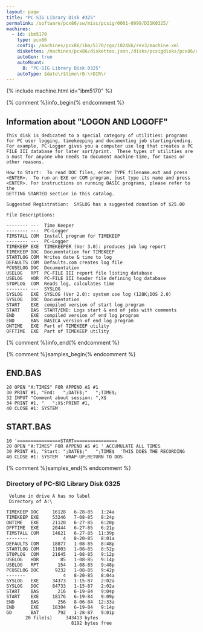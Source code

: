 ```yaml
---
layout: page
title: "PC-SIG Library Disk #325"
permalink: /software/pcx86/sw/misc/pcsig/0001-0999/DISK0325/
machines:
  - id: ibm5170
    type: pcx86
    config: /machines/pcx86/ibm/5170/cga/1024kb/rev3/machine.xml
    diskettes: /machines/pcx86/diskettes.json,/disks/pcsigdisks/pcx86/diskettes.json
    autoGen: true
    autoMount:
      B: "PC-SIG Library Disk 0325"
    autoType: $date\r$time\rB:\rDIR\r
---
```


{% include machine.html id="ibm5170" %}

{% comment %}info_begin{% endcomment %}

## Information about "LOGON AND LOGOFF"

    This disk is dedicated to a special category of utilities: programs
    for PC user logging, timekeeping and documenting job starting/ending.
    For example, PC-Logger gives you a computer use log that creates a PC
    FILE III database for later sort/print.  These types of utilities are
    a must for anyone who needs to document machine-time, for taxes or
    other reasons.
    
    How to Start:  To read DOC files, enter TYPE filename.ext and press
    <ENTER>.  To run an EXE or COM program, just type its name and press
    <ENTER>. For instructions on running BASIC programs, please refer to the
    GETTING STARTED section in this catalog.
    
    Suggested Registration:  SYSLOG has a suggested donation of $25.00
    
    File Descriptions:
    
    -------- ---  Time Keeper
    -------- ---  PC-Logger
    TIMSTALL COM  Install program for TIMEKEEP
    -------- ---  PC-Logger
    TIMEKEEP EXE  TIMEKEEPER (Ver 3.0): produces job log report
    TIMEKEEP DOC  Documentation for TIMEKEEP
    STARTLOG COM  Writes date & time to log
    DEFAULTS COM  Defaults.com creates log file
    PCUSELOG DOC  Documentation
    USELOG   RPT  PC-FILE III report file listing database
    USELOG   HDR  PC-FILE III header file defining log database
    STOPLOG  COM  Reads log, calculates time
    -------- ---  SYSLOG
    SYSLOG   EXE  SYSLOG (Ver 2.0): system use log (128K;DOS 2.0)
    SYSLOG   DOC  Documentation
    START    EXE  compiled version of start log program
    START    BAS  START/END: Logs start & end of jobs with comments
    END      EXE  compiled version of end log program
    END      BAS  BASICA version of end log program
    ONTIME   EXE  Part of TIMEKEEP utility
    OFFTIME  EXE  Part of TIMEKEEP utility
{% comment %}info_end{% endcomment %}

{% comment %}samples_begin{% endcomment %}

## END.BAS

```bas
20 OPEN "A:TIMES" FOR APPEND AS #1
30 PRINT #1, "End:   ";DATE$;"   ";TIME$;
32 INPUT "Comment about session: ",X$
34 PRINT #1, "   ";X$:PRINT #1,
40 CLOSE #1: SYSTEM
```

## START.BAS

```bas
10 '================START================
20 OPEN "A:TIMES" FOR APPEND AS #1 ' ACCUMULATE ALL TIMES
30 PRINT #1, "Start: ";DATE$;"   ";TIME$  'THIS DOES THE RECORDING
40 CLOSE #1: SYSTEM  'WRAP-UP;RETURN TO DOS
```

{% comment %}samples_end{% endcomment %}

### Directory of PC-SIG Library Disk 0325

     Volume in drive A has no label
     Directory of A:\

    TIMEKEEP DOC     16128   6-28-85   1:24a
    TIMEKEEP EXE     53246   7-08-85   8:24p
    ONTIME   EXE     21120   6-27-85   6:20p
    OFFTIME  EXE     20444   6-27-85   6:21p
    TIMSTALL COM     14621   6-27-85  11:39p
    --------             4   8-20-85   8:01a
    DEFAULTS COM     18877   1-08-85   8:48p
    STARTLOG COM     11003   1-08-85   8:52p
    STOPLOG  COM     21645   1-08-85   9:12p
    USELOG   HDR        85   1-08-85   9:14p
    USELOG   RPT       154   1-08-85   9:48p
    PCUSELOG DOC      9232   1-08-85   9:42p
    -------              4   8-20-85   8:04a
    SYSLOG   EXE     34373   1-15-87   2:02a
    SYSLOG   DOC     84733   1-15-87   2:02a
    START    BAS       216   6-19-84   9:04p
    START    EXE     18176   6-19-84   9:09p
    END      BAS       256   8-06-84  12:33a
    END      EXE     18304   6-19-84   9:14p
    GO       BAT       792   1-28-87   9:01p
           20 file(s)     343413 bytes
                            8192 bytes free
